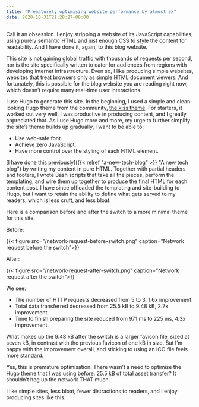 ```yaml
---
title: "Prematurely optimising website performance by almost 5x"
date: 2020-10-31T21:28:27+08:00
---
```

Call it an obsession. I enjoy stripping a website of its JavaScript capabilities, using purely semantic HTML and just enough CSS to style the content for readability. And I have done it, again, to this blog website.

This site is not gaining global traffic with thousands of requests per second, nor is the site specifically written to cater for audiences from regions with developing internet infrastructure. Even so, I like producing simple websites, websites that treat browsers only as simple HTML document viewers. And fortunately, this is possible for the blog website you are reading right now, which doesn’t require many real-time user interactions.

I use Hugo to generate this site. In the beginning, I used a simple and clean-looking Hugo theme from the community, [the kiss theme](https://github.com/ribice/kiss). For starters, it worked out very well. I was productive in producing content, and I greatly appreciated that. As I use Hugo more and more, my urge to further simplify the site’s theme builds up gradually, I want to be able to:

  - Use web-safe font.
  - Achieve zero JavaScript.
  - Have more control over the styling of each HTML element.

[I have done this previously]({{< relref "a-new-tech-blog" >}} "A new tech blog") by writing my content in pure HTML. Together with partial headers and footers, I wrote Bash scripts that take all the pieces, perform the templating, and wire them up together to produce the final HTML for each content post. I have since offloaded the templating and site-building to Hugo, but I want to retain the ability to define what gets served to my readers, which is less cruft, and less bloat.

Here is a comparison before and after the switch to a more minimal theme for this site.

Before:

{{< figure src="/network-request-before-switch.png" caption="Network request before the switch">}}

After:

{{< figure src="/network-request-after-switch.png" caption="Network request after the switch">}}

We see:

  - The number of HTTP requests decreased from 5 to 3, 1.6x improvement.
  - Total data transferred decreased from 25.5 kB to 9.48 kB, 2.7x improvement.
  - Time to finish preparing the site reduced from 971 ms to 225 ms, 4.3x improvement.

What makes up the 9.48 kB after the switch is a larger favicon file, sized at seven kB, in contrast with the previous favicon of one kB in size. But I’m happy with the improvement overall, and sticking to using an ICO file feels more standard.

Yes, this is premature optimisation. There wasn’t a need to optimise the Hugo theme that I was using before. 25.5 kB of total asset transfer? It shouldn’t hog up the network THAT much.

I like simple sites, less bloat, fewer distractions to readers, and I enjoy producing sites like this.
